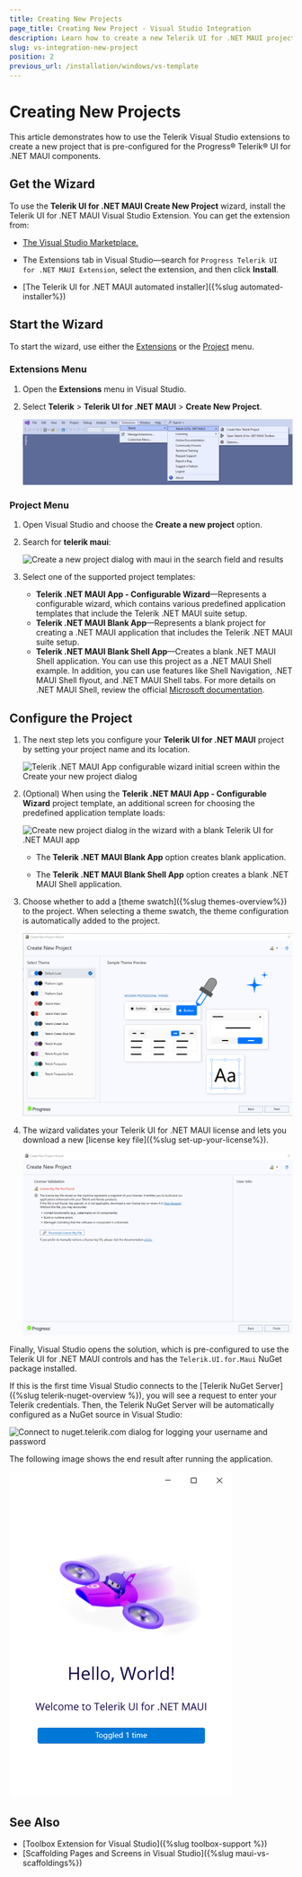 ```yaml
---
title: Creating New Projects
page_title: Creating New Project - Visual Studio Integration
description: Learn how to create a new Telerik UI for .NET MAUI project with the supported Visual Studio templates.
slug: vs-integration-new-project
position: 2
previous_url: /installation/windows/vs-template
---
```


# Creating New Projects

This article demonstrates how to use the Telerik Visual Studio extensions to create a new project that is pre-configured for the Progress&reg; Telerik&reg; UI for .NET MAUI components.

## Get the Wizard

To use the **Telerik UI for .NET MAUI Create New Project** wizard, install the Telerik UI for .NET MAUI Visual Studio Extension. You can get the extension from:

* <a href="https://marketplace.visualstudio.com/items?itemName=TelerikInc.ProgressTelerikMAUIExtensions" target="_blank">The Visual Studio Marketplace.</a>

* The Extensions tab in Visual Studio&mdash;search for `Progress Telerik UI for .NET MAUI Extension`, select the extension, and then click **Install**.

* [The Telerik UI for .NET MAUI automated installer]({%slug automated-installer%})

## Start the Wizard

To start the wizard, use either the [Extensions](#extensions-menu) or the [Project](#project-menu) menu.

### Extensions Menu

1. Open the **Extensions** menu in Visual Studio.
1. Select **Telerik** > **Telerik UI for .NET MAUI** > **Create New Project**.

    ![Telerik UI for .NET MAUI VS Extensions Menu](images/vsx-create-new-project-entry.png)

### Project Menu

1. Open Visual Studio and choose the **Create a new project** option.
1. Search for **telerik maui**:

    ![Create a new project dialog with maui in the search field and results](images/vsextensions_createapp.png)

1. Select one of the supported project templates:

     * **Telerik .NET MAUI App - Configurable Wizard**&mdash;Represents a configurable wizard, which contains various predefined application templates that include the Telerik .NET MAUI suite setup. 
     * **Telerik .NET MAUI Blank App**&mdash;Represents a blank project for creating a .NET MAUI application that includes the Telerik .NET MAUI suite setup.
     * **Telerik .NET MAUI Blank Shell App**&mdash;Creates a blank .NET MAUI Shell application. You can use this project as a .NET MAUI Shell example. In addition, you can use features like Shell Navigation, .NET MAUI Shell flyout, and .NET MAUI Shell tabs. For more details on .NET MAUI Shell, review the official [Microsoft documentation](https://learn.microsoft.com/en-us/dotnet/maui/fundamentals/shell/). 

## Configure the Project

1. The next step lets you configure your **Telerik UI for .NET MAUI** project by setting your project name and its location.

    ![Telerik .NET MAUI App configurable wizard initial screen within the Create your new project dialog](images/vsextensions_configureapp.png)

1. (Optional) When using the **Telerik .NET MAUI App - Configurable Wizard** project template, an additional screen for choosing the predefined application template loads:

    ![Create new project dialog in the wizard with a blank Telerik UI for .NET MAUI app](images/vsextensions_newproject-selection.png)

    * The **Telerik .NET MAUI Blank App** option creates blank application.

    * The **Telerik .NET MAUI Blank Shell App** option creates a blank .NET MAUI Shell application.

1. Choose whether to add a [theme swatch]({%slug themes-overview%}) to the project. When selecting a theme swatch, the theme configuration is automatically added to the project.

    ![Telerik .NET MAUI App configurable wizard select a theme](images/maui-select-theme.png)

1. The wizard validates your Telerik UI for .NET MAUI license and lets you download a new [license key file]({%slug set-up-your-license%}).

    ![Telerik .NET MAUI App configurable wizard license key](images/license-info-project-template.png)

Finally, Visual Studio opens the solution, which is pre-configured to use the Telerik UI for .NET MAUI controls and has the `Telerik.UI.for.Maui` NuGet package installed.

If this is the first time Visual Studio connects to the [Telerik NuGet Server]({%slug telerik-nuget-overview %}), you will see a request to enter your Telerik credentials. Then, the Telerik NuGet Server will be automatically configured as a NuGet source in Visual Studio:

![Connect to nuget.telerik.com dialog for logging your username and password](images/vsextensions_nugetpopup.png)

The following image shows the end result after running the application.

![Welcome to Telerik UI for .NET MAUI app initial screen on Windows](images/vsextensions_projecttemplate.png)

## See Also

* [Toolbox Extension for Visual Studio]({%slug toolbox-support %})
* [Scaffolding Pages and Screens in Visual Studio]({%slug maui-vs-scaffoldings%})

